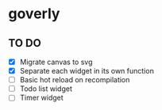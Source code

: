 # goverly

## TO DO
- [x] Migrate canvas to svg
- [x] Separate each widget in its own function
- [ ] Basic hot reload on recompilation
- [ ] Todo list widget
- [ ] Timer widget
